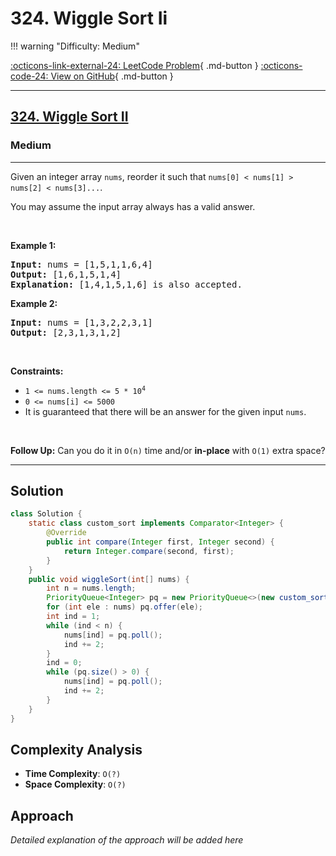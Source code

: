 # 324. Wiggle Sort Ii

!!! warning "Difficulty: Medium"

[:octicons-link-external-24: LeetCode Problem](https://leetcode.com/problems/wiggle-sort-ii/){ .md-button }
[:octicons-code-24: View on GitHub](https://github.com/RAJ8664/Leetcode/tree/master/0324-wiggle-sort-ii){ .md-button }

---

<h2><a href="https://leetcode.com/problems/wiggle-sort-ii/description/?envType=problem-list-v2&envId=sorting">324. Wiggle Sort II</a></h2><h3>Medium</h3><hr><p>Given an integer array <code>nums</code>, reorder it such that <code>nums[0] &lt; nums[1] &gt; nums[2] &lt; nums[3]...</code>.</p>

<p>You may assume the input array always has a valid answer.</p>

<p>&nbsp;</p>
<p><strong class="example">Example 1:</strong></p>

<pre>
<strong>Input:</strong> nums = [1,5,1,1,6,4]
<strong>Output:</strong> [1,6,1,5,1,4]
<strong>Explanation:</strong> [1,4,1,5,1,6] is also accepted.
</pre>

<p><strong class="example">Example 2:</strong></p>

<pre>
<strong>Input:</strong> nums = [1,3,2,2,3,1]
<strong>Output:</strong> [2,3,1,3,1,2]
</pre>

<p>&nbsp;</p>
<p><strong>Constraints:</strong></p>

<ul>
	<li><code>1 &lt;= nums.length &lt;= 5 * 10<sup>4</sup></code></li>
	<li><code>0 &lt;= nums[i] &lt;= 5000</code></li>
	<li>It is guaranteed that there will be an answer for the given input <code>nums</code>.</li>
</ul>

<p>&nbsp;</p>
<strong>Follow Up:</strong> Can you do it in <code>O(n)</code> time and/or <strong>in-place</strong> with <code>O(1)</code> extra space?

---

## Solution

```java
class Solution {
    static class custom_sort implements Comparator<Integer> {
        @Override
        public int compare(Integer first, Integer second) {
            return Integer.compare(second, first);
        }
    }
    public void wiggleSort(int[] nums) {
        int n = nums.length;
        PriorityQueue<Integer> pq = new PriorityQueue<>(new custom_sort());
        for (int ele : nums) pq.offer(ele);
        int ind = 1;
        while (ind < n) {
            nums[ind] = pq.poll();
            ind += 2;
        }
        ind = 0;
        while (pq.size() > 0) {
            nums[ind] = pq.poll();
            ind += 2;
        }
    }
}
```

## Complexity Analysis

- **Time Complexity**: `O(?)`
- **Space Complexity**: `O(?)`

## Approach

*Detailed explanation of the approach will be added here*

